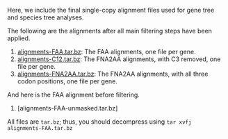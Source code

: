 Here, we include the final single-copy alignment files used for gene tree and species tree analyses. 

The following are the alignments after all main filtering steps have been applied. 

1. [alignments-FAA.tar.bz](alignments-FAA.tar.bz): The FAA alignments, one file per gene. 
2. [alignments-C12.tar.bz](alignments-C12.tar.bz): The FNA2AA alignments, with C3 removed, one file per gene.
3. [alignments-FNA2AA.tar.bz](alignments-FNA2AA.tar.bz): The FNA2AA alignments, with all three codon positions, one file per gene.

And here is the FAA alignment before filtering. 

1. [alignments-FAA-unmasked.tar.bz]           

All files are `tar.bz`; thus, you should decompress using `tar xvfj alignments-FAA.tar.bz`
